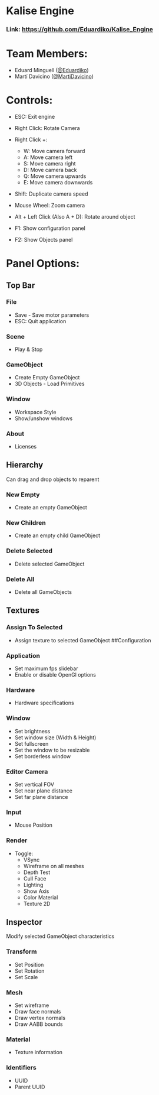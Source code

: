 # Kalise Engine
### Link: https://github.com/Eduardiko/Kalise_Engine

# Team Members:
 - Eduard Minguell ([@Eduardiko](https://github.com/Eduardiko))
 - Martí Davicino ([@MartiDavicino](https://github.com/MartiDavicino))

# Controls:

 - ESC: Exit engine

 - Right Click: Rotate Camera

 - Right Click +:
   - W: Move camera forward
   - A: Move camera left
   - S: Move camera right
   - D: Move camera back
   - Q: Move camera upwards
   - E: Move camera downwards

 - Shift: Duplicate camera speed

 - Mouse Wheel: Zoom camera

 - Alt + Left Click (Also A + D): Rotate around object

 - F1: Show configuration panel
 - F2: Show Objects panel

# Panel Options:
## Top Bar
### File
 - Save - Save motor parameters
 - ESC: Quit application
### Scene
 - Play & Stop
### GameObject
 - Create Empty GameObject
 - 3D Objects - Load Primitives
### Window
 - Workspace Style
 - Show/unshow windows
### About
 - Licenses
## Hierarchy
Can drag and drop objects to reparent
### New Empty
 - Create an empty GameObject
### New Children
 - Create an empty child GameObject
### Delete Selected
 - Delete selected GameObject
### Delete All
 - Delete all GameObjects
## Textures
### Assign To Selected
 - Assign texture to selected GameObject
##Configuration
### Application
 - Set maximum fps slidebar
 - Enable or disable OpenGl options
### Hardware
 - Hardware specifications
### Window
 - Set brightness
 - Set window size (Width & Height)
 - Set fullscreen
 - Set the window to be resizable
 - Set borderless window
### Editor Camera
 - Set vertical FOV
 - Set near plane distance
 - Set far plane distance
### Input
 - Mouse Position
### Render
 - Toggle:
   - VSync
   - Wireframe on all meshes
   - Depth Test
   - Cull Face
   - Lighting
   - Show Axis
   - Color Material
   - Texture 2D
## Inspector
Modify selected GameObject characteristics
### Transform
 - Set Position
 - Set Rotation
 - Set Scale
### Mesh
 - Set wireframe
 - Draw face normals
 - Draw vertex normals
 - Draw AABB bounds
### Material
 - Texture information
### Identifiers
 - UUID
 - Parent UUID